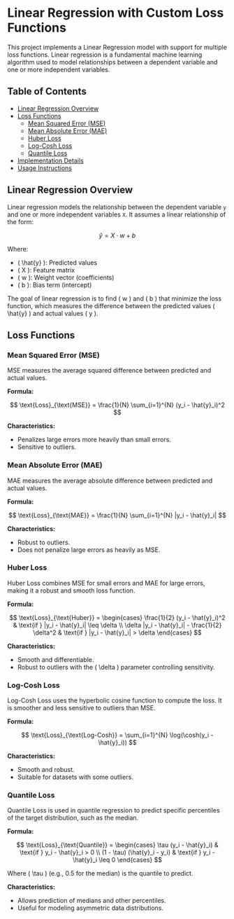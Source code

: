 # Linear Regression with Custom Loss Functions

This project implements a Linear Regression model with support for multiple loss functions. Linear regression is a fundamental machine learning algorithm used to model relationships between a dependent variable and one or more independent variables.

## Table of Contents
- [Linear Regression Overview](#linear-regression-overview)
- [Loss Functions](#loss-functions)
  - [Mean Squared Error (MSE)](#mean-squared-error-mse)
  - [Mean Absolute Error (MAE)](#mean-absolute-error-mae)
  - [Huber Loss](#huber-loss)
  - [Log-Cosh Loss](#log-cosh-loss)
  - [Quantile Loss](#quantile-loss)
- [Implementation Details](#implementation-details)
- [Usage Instructions](#usage-instructions)

## Linear Regression Overview

Linear regression models the relationship between the dependent variable `y` and one or more independent variables `X`. It assumes a linear relationship of the form:

$$
\hat{y} = X \cdot w + b
$$

Where:
- \( \hat{y} \): Predicted values
- \( X \): Feature matrix
- \( w \): Weight vector (coefficients)
- \( b \): Bias term (intercept)

The goal of linear regression is to find \( w \) and \( b \) that minimize the loss function, which measures the difference between the predicted values \( \hat{y} \) and actual values \( y \).

## Loss Functions

### Mean Squared Error (MSE)

MSE measures the average squared difference between predicted and actual values.

**Formula:**

$$
\text{Loss}_{\text{MSE}} = \frac{1}{N} \sum_{i=1}^{N} (y_i - \hat{y}_i)^2
$$

**Characteristics:**
- Penalizes large errors more heavily than small errors.
- Sensitive to outliers.

### Mean Absolute Error (MAE)

MAE measures the average absolute difference between predicted and actual values.

**Formula:**

$$
\text{Loss}_{\text{MAE}} = \frac{1}{N} \sum_{i=1}^{N} |y_i - \hat{y}_i|
$$

**Characteristics:**
- Robust to outliers.
- Does not penalize large errors as heavily as MSE.

### Huber Loss

Huber Loss combines MSE for small errors and MAE for large errors, making it a robust and smooth loss function.

**Formula:**

$$
\text{Loss}_{\text{Huber}} =
\begin{cases}
\frac{1}{2} (y_i - \hat{y}_i)^2 & \text{if } |y_i - \hat{y}_i| \leq \delta \\
\delta |y_i - \hat{y}_i| - \frac{1}{2} \delta^2 & \text{if } |y_i - \hat{y}_i| > \delta
\end{cases}
$$

**Characteristics:**
- Smooth and differentiable.
- Robust to outliers with the \( \delta \) parameter controlling sensitivity.

### Log-Cosh Loss

Log-Cosh Loss uses the hyperbolic cosine function to compute the loss. It is smoother and less sensitive to outliers than MSE.

**Formula:**

$$
\text{Loss}_{\text{Log-Cosh}} = \sum_{i=1}^{N} \log(\cosh(y_i - \hat{y}_i))
$$

**Characteristics:**
- Smooth and robust.
- Suitable for datasets with some outliers.

### Quantile Loss

Quantile Loss is used in quantile regression to predict specific percentiles of the target distribution, such as the median.

**Formula:**

$$
\text{Loss}_{\text{Quantile}} =
\begin{cases}
\tau (y_i - \hat{y}_i) & \text{if } y_i - \hat{y}_i > 0 \\
(1 - \tau) (\hat{y}_i - y_i) & \text{if } y_i - \hat{y}_i \leq 0
\end{cases}
$$

Where \( \tau \) (e.g., 0.5 for the median) is the quantile to predict.

**Characteristics:**
- Allows prediction of medians and other percentiles.
- Useful for modeling asymmetric data distributions.
